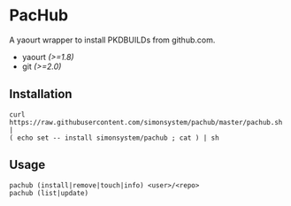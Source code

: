 # PacHub

A yaourt wrapper to install PKDBUILDs from github.com.

- yaourt *(>=1.8)*
- git *(>=2.0)*

## Installation

    curl https://raw.githubusercontent.com/simonsystem/pachub/master/pachub.sh |
    ( echo set -- install simonsystem/pachub ; cat ) | sh

## Usage

    pachub (install|remove|touch|info) <user>/<repo>
    pachub (list|update)
